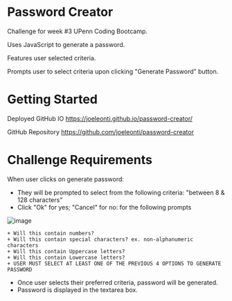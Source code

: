 # Password Creator

Challenge for week #3 UPenn Coding Bootcamp.

Uses JavaScript to generate a password.

Features user selected criteria. 

Prompts user to select criteria upon clicking "Generate Password" button.



# Getting Started

Deployed GitHub IO 
https://joeleonti.github.io/password-creator/

GitHub Repository
https://github.com/joeleonti/password-creator

# Challenge Requirements

When user clicks on generate password:

+ They will be prompted to select from the following criteria: "between 8 & 128 characters"
+ Click "Ok" for yes; "Cancel" for no: for the following prompts

![image](https://user-images.githubusercontent.com/72576930/97819276-826f0f80-1c75-11eb-928d-6cc872e74672.png)

    + Will this contain numbers?
    + Will this contain special characters? ex. non-alphanumeric characters
    + Will this contain Uppercase letters?
    + Will this contain Lowercase letters?
    + USER MUST SELECT AT LEAST ONE OF THE PREVIOUS 4 OPTIONS TO GENERATE PASSWORD  


+ Once user selects their preferred criteria, password will be generated.
+ Password is displayed in the textarea box.



 
 
 
